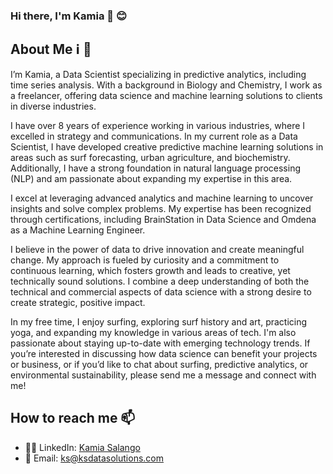 ### Hi there, I'm Kamia 👋 😊 

## About Me ℹ️ 🌟
I’m Kamia, a Data Scientist specializing in predictive analytics, including time series analysis. With a background in Biology and Chemistry, I work as a freelancer, offering data science and machine learning solutions to clients in diverse industries.

I have over 8 years of experience working in various industries, where I excelled in strategy and communications. In my current role as a Data Scientist, I have developed creative predictive machine learning solutions in areas such as surf forecasting, urban agriculture, and biochemistry. Additionally, I have a strong foundation in natural language processing (NLP) and am passionate about expanding my expertise in this area.

I excel at leveraging advanced analytics and machine learning to uncover insights and solve complex problems. My expertise has been recognized through certifications, including BrainStation in Data Science and Omdena as a Machine Learning Engineer.

I believe in the power of data to drive innovation and create meaningful change. My approach is fueled by curiosity and a commitment to continuous learning, which fosters growth and leads to creative, yet technically sound solutions. I combine a deep understanding of both the technical and commercial aspects of data science with a strong desire to create strategic, positive impact.

In my free time, I enjoy surfing, exploring surf history and art, practicing yoga, and expanding my knowledge in various areas of tech. I'm also passionate about staying up-to-date with emerging technology trends. If you’re interested in discussing how data science can benefit your projects or business, or if you’d like to chat about surfing, predictive analytics, or environmental sustainability, please send me a message and connect with me!


## How to reach me 📫

- 👩🏽 LinkedIn: [Kamia Salango](www.linkedin.com/in/kamia-salango)
- 📩 Email: ks@ksdatasolutions.com

<!--
**ksalango/ksalango** is a ✨ _special_ ✨ repository because its `README.md` (this file) appears on your GitHub profile.

